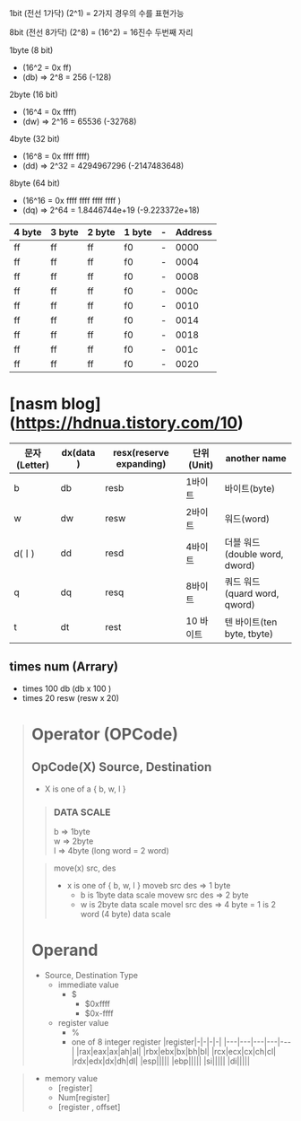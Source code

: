 1bit (전선 1가닥) (2^1) = 2가지 경우의 수를 표현가능

8bit (전선 8가닥) (2^8) = (16^2) = 16진수 두번째 자리

1byte (8 bit)
- (16^2 = 0x ff)
- (db) => 2^8 = 256 (-128)  

2byte (16 bit)
- (16^4 = 0x ffff)
- (dw) => 2^16 = 65536 (-32768)  

4byte (32 bit)
- (16^8 = 0x ffff ffff)
- (dd) => 2^32 = 4294967296 (-2147483648)  

8byte (64 bit)
- (16^16 = 0x ffff ffff ffff ffff )
- (dq) => 2^64 = 1.8446744e+19 (-9.223372e+18)  

|4 byte|3 byte|2 byte|1 byte|-|Address|
|---|---|---|---|---|---|
|ff|ff|ff|f0|-|0000|
|ff|ff|ff|f0|-|0004|
|ff|ff|ff|f0|-|0008|
|ff|ff|ff|f0|-|000c|
|ff|ff|ff|f0|-|0010|
|ff|ff|ff|f0|-|0014|
|ff|ff|ff|f0|-|0018|
|ff|ff|ff|f0|-|001c|
|ff|ff|ff|f0|-|0020|


# [nasm blog] (https://hdnua.tistory.com/10)
| 문자(Letter) | dx(data )| resx(reserve expanding) | 단위(Unit) | another name |
|---|---|---|---|---|
| b | db | resb | 1바이트 | 바이트(byte) |
| w | dw | resw | 2바이트 | 워드(word) |
| d(ㅣ) | dd | resd | 4바이트 | 더블 워드(double word, dword) |
| q | dq | resq | 8바이트 | 쿼드 워드(quard word, qword) |
| t | dt | rest | 10 바이트 | 텐 바이트(ten byte, tbyte) |
## times num (Arrary)
- times 100 db (db x 100 )
- times 20 resw  (resw x 20)

> # Operator (OPCode)
> ## OpCode(X) Source, Destination
>   - X is one of a { b, w, l }
>
>> ### DATA SCALE
>> b => 1byte  
>> w => 2byte  
>> l => 4byte (long word = 2 word)
> 
>> move(x) src, des
>> - x is one of { b, w, l }
>> moveb src des => 1 byte
>>   - b is 1byte data scale
>> movew src des => 2 byte
>>   - w is 2byte data scale
>> movel src des => 4 byte 
>>   = 1 is 2 word (4 byte) data scale
>  
> # Operand
> - Source, Destination Type
>   - immediate value
>     - $
>       - $0xffff
>       - $0x-ffff       
>   - register value
>     - %
>     - one of 8 integer register
|register|-|-|-|-|
|---|---|---|---|---|
|rax|eax|ax|ah|al|
|rbx|ebx|bx|bh|bl|
|rcx|ecx|cx|ch|cl|
|rdx|edx|dx|dh|dl|
|esp|||||
|ebp|||||
|si|||||
|di|||||

>   - memory value
>     - [register]
>     - Num[register]
>     - [register , offset]
>
>
>
>
>
>
>
>
>
>
>
>
>
>
>
>
>
>
>
>
>
>
>
>

